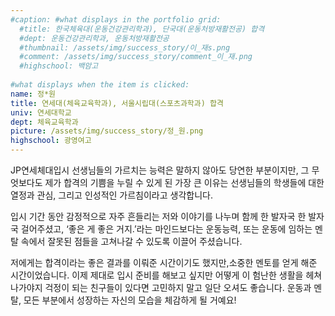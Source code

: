 ```yaml
---
#caption: #what displays in the portfolio grid:
  #title: 한국체육대(운동건강관리학과), 단국대(운동처방재활전공) 합격
  #dept: 운동건강관리학과, 운동처방재활전공
  #thumbnail: /assets/img/success_story/이_재s.png
  #comment: /assets/img/success_story/comment_이_재.png
  #highschool: 백암고
  
#what displays when the item is clicked:
name: 정*원
title: 연세대(체육교육학과), 서울시립대(스포츠과학과) 합격
univ: 연세대학교
dept: 체육교육학과
picture: /assets/img/success_story/정_원.png
highschool: 광영여고
--- 
```


JP연세체대입시 선생님들의 가르치는 능력은 말하지 않아도 당연한 부분이지만, 그 무엇보다도 제가 합격의 기쁨을 누릴 수 있게 된 가장 큰 이유는 선생님들의 학생들에 대한 열정과 관심, 그리고 인성적인 가르침이라고 생각합니다. 

입시 기간 동안 감정적으로 자주 흔들리는 저와 이야기를 나누며 함께 한 발자국 한 발자국 걸어주셨고, ‘좋은 게 좋은 거지.’라는 마인드보다는 운동능력, 또는 운동에 임하는 멘탈 속에서 잘못된 점들을 고쳐나갈 수 있도록 이끌어 주셨습니다. 

저에게는 합격이라는 좋은 결과를 이뤄준 시간이기도 했지만,소중한 멘토를 얻게 해준 시간이었습니다. 이제 제대로 입시 준비를 해보고 싶지만 어떻게 이 험난한 생활을 헤쳐 나가야지 걱정이 되는 친구들이 있다면 고민하지 말고 일단 오셔도 좋습니다. 운동과 멘탈, 모든 부분에서 성장하는 자신의 모습을 체감하게 될 거예요!